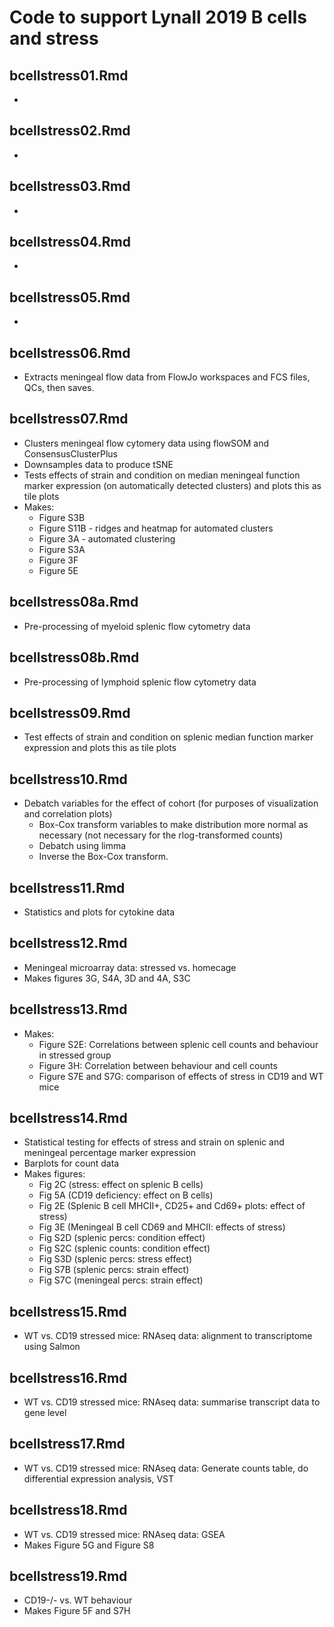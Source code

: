 # Code to support Lynall 2019 B cells and stress

## bcellstress01.Rmd

- 

## bcellstress02.Rmd

- 

## bcellstress03.Rmd

- 

## bcellstress04.Rmd

- 

## bcellstress05.Rmd

- 

## bcellstress06.Rmd

- Extracts meningeal flow data from FlowJo workspaces and FCS files, QCs, then saves.

## bcellstress07.Rmd

- Clusters meningeal flow cytomery data using flowSOM and ConsensusClusterPlus
- Downsamples data to produce tSNE
- Tests effects of strain and condition on median meningeal function marker expression (on automatically detected clusters) and plots this as tile plots
- Makes:
  - Figure S3B
  - Figure S11B - ridges and heatmap for automated clusters
  - Figure 3A - automated clustering
  - Figure S3A
  - Figure 3F
  - Figure 5E

## bcellstress08a.Rmd

- Pre-processing of myeloid splenic flow cytometry data

## bcellstress08b.Rmd

- Pre-processing of lymphoid splenic flow cytometry data

## bcellstress09.Rmd

- Test effects of strain and condition on splenic median function marker expression and plots this as tile plots

## bcellstress10.Rmd

- Debatch variables for the effect of cohort (for purposes of visualization and correlation plots) 
  - Box-Cox transform variables to make distribution more normal as necessary (not necessary for the rlog-transformed counts)
  - Debatch using limma
  - Inverse the Box-Cox transform. 

## bcellstress11.Rmd

- Statistics and plots for cytokine data

## bcellstress12.Rmd

- Meningeal microarray data: stressed vs. homecage
- Makes figures 3G, S4A, 3D and 4A, S3C

## bcellstress13.Rmd

- Makes:
  - Figure S2E: Correlations between splenic cell counts and behaviour in stressed group
  - Figure 3H: Correlation between behaviour and cell counts
  - Figure S7E and S7G: comparison of effects of stress in CD19 and WT mice

## bcellstress14.Rmd

- Statistical testing for effects of stress and strain on splenic and meningeal percentage marker expression
- Barplots for count data
- Makes figures:
  - Fig 2C (stress: effect on splenic B cells)
  - Fig 5A (CD19 deficiency: effect on B cells)
  - Fig 2E (Splenic B cell MHCII+, CD25+ and Cd69+ plots: effect of stress)
  - Fig 3E (Meningeal B cell CD69 and MHCII: effects of stress)
  - Fig S2D (splenic percs: condition effect)
  - Fig S2C (splenic counts: condition effect)
  - Fig S3D (splenic percs: stress effect)
  - Fig S7B (splenic percs: strain effect)
  - Fig S7C (meningeal percs: strain effect)
  
## bcellstress15.Rmd

- WT vs. CD19 stressed mice: RNAseq data: alignment to transcriptome using Salmon

## bcellstress16.Rmd

- WT vs. CD19 stressed mice: RNAseq data: summarise transcript data to gene level

## bcellstress17.Rmd

- WT vs. CD19 stressed mice: RNAseq data: Generate counts table, do differential expression analysis, VST

## bcellstress18.Rmd

- WT vs. CD19 stressed mice: RNAseq data: GSEA
- Makes Figure 5G and Figure S8

## bcellstress19.Rmd

- CD19-/- vs. WT behaviour
- Makes Figure 5F and S7H
